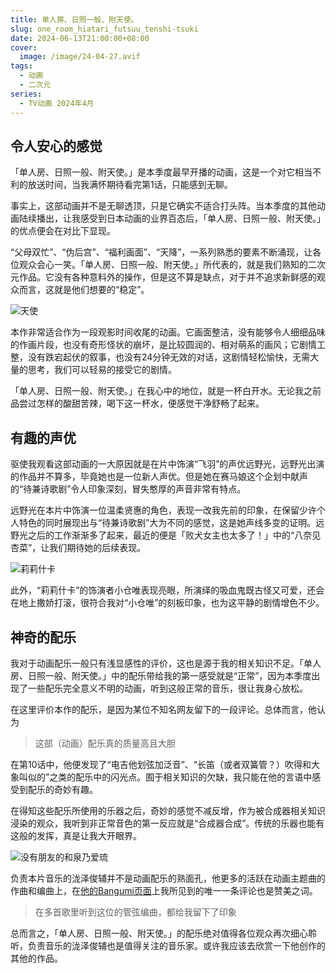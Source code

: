 ```yaml
---
title: 单人房、日照一般、附天使。
slug: one_room_hiatari_futsuu_tenshi-tsuki
date: 2024-06-13T21:00:00+08:00
cover:
  image: /image/24-04-27.avif
tags: 
  - 动画
  - 二次元
series: 
  - TV动画 2024年4月
---
```

## 令人安心的感觉
「单人房、日照一般、附天使。」是本季度最早开播的动画，这是一个对它相当不利的放送时间，当我满怀期待看完第1话，只能感到无聊。

事实上，这部动画并不是无聊透顶，只是它确实不适合打头阵。当本季度的其他动画陆续播出，让我感受到日本动画的业界百态后，「单人房、日照一般、附天使。」的优点便会在对比下显现。

“父母双忙”、“伪后宫”、“福利画面”、“天降”，一系列熟悉的要素不断涌现，让各位观众会心一笑。「单人房、日照一般、附天使。」所代表的，就是我们熟知的二次元作品。它没有各种意料外的操作，但是这不算是缺点，对于并不追求新鲜感的观众而言，这就是他们想要的“稳定”。

![天使](/image/24-04-28.avif "天使")

本作非常适合作为一段观影时间收尾的动画。它画面整洁，没有能够令人细细品味的作画片段，也没有奇形怪状的崩坏，是比较圆润的、相对萌系的画风；它剧情工整，没有跌宕起伏的叙事，也没有24分钟无效的对话，这剧情轻松愉快，无需大量的思考，我们可以轻易的接受它的剧情。

「单人房、日照一般、附天使。」在我心中的地位，就是一杯白开水。无论我之前品尝过怎样的酸甜苦辣，喝下这一杯水，便感觉干净舒畅了起来。

## 有趣的声优
驱使我观看这部动画的一大原因就是在片中饰演“飞羽”的声优远野光，远野光出演的作品并不算多，毕竟她也是一位新人声优。但是她在赛马娘这个企划中献声的“待兼诗歌剧”令人印象深刻，冒失憨厚的声音非常有特点。

远野光在本片中饰演一位温柔贤惠的角色，表现一改我先前的印象，在保留少许个人特色的同时展现出与“待兼诗歌剧”大为不同的感觉，这是她声线多变的证明。远野光之后的工作渐渐多了起来，最近的便是「败犬女主也太多了！」中的“八奈见杏菜”，让我们期待她的后续表现。

![莉莉什卡](/image/24-04-29.avif "莉莉什卡")

此外，“莉莉什卡”的饰演者小仓唯表现亮眼，所演绎的吸血鬼既古怪又可爱，还会在地上撒娇打滚，很符合我对“小仓唯”的刻板印象，也为这平静的剧情增色不少。

## 神奇的配乐
我对于动画配乐一般只有浅显感性的评价，这也是源于我的相关知识不足。「单人房、日照一般、附天使。」中的配乐带给我的第一感受就是“正常”，因为本季度出现了一些配乐完全意义不明的动画，听到这般正常的音乐，很让我身心放松。

在这里评价本作的配乐，是因为某位不知名网友留下的一段评论。总体而言，他认为
>这部（动画）配乐真的质量高且大胆

在第10话中，他便发现了“电吉他划弦加泛音”、“长笛（或者双簧管？）吹得和大象叫似的”之类的配乐中的闪光点。囿于相关知识的欠缺，我只能在他的言语中感受到配乐的奇妙有趣。

在得知这些配乐所使用的乐器之后，奇妙的感觉不减反增，作为被合成器相关知识浸染的观众，我听到非正常音色的第一反应就是“合成器合成”。传统的乐器也能有这般的发挥，真是让我大开眼界。

![没有朋友的和泉乃爱琉](/image/24-04-30.avif "没有朋友的和泉乃爱琉")

负责本片音乐的泷泽俊辅并不是动画配乐的熟面孔，他更多的活跃在动画主题曲的作曲和编曲上，在[他的Bangumi页面](https://bgm.tv/person/27154)上我所见到的唯一一条评论也是赞美之词。
>在多首歌里听到这位的管弦编曲，都给我留下了印象

总而言之，「单人房、日照一般、附天使。」的配乐绝对值得各位观众再次细心聆听，负责音乐的泷泽俊辅也是值得关注的音乐家。或许我应该去欣赏一下他创作的其他的作品。